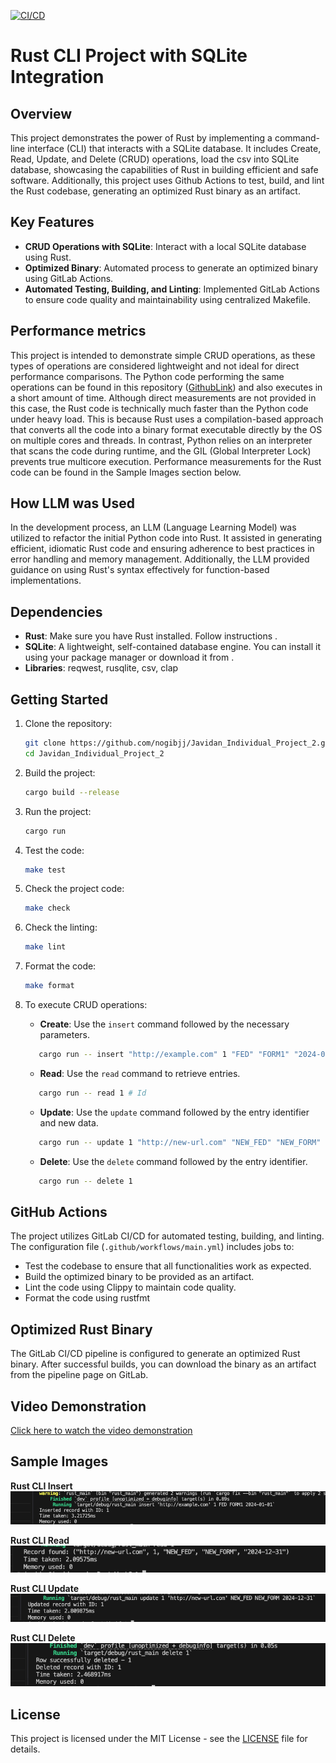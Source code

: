 [![CI/CD](https://github.com/nogibjj/Javidan_Individual_Project_2/actions/workflows/main.yaml/badge.svg)](https://github.com/nogibjj/Javidan_Individual_Project_2/actions/workflows/main.yaml)

# Rust CLI Project with SQLite Integration

## Overview
This project demonstrates the power of Rust by implementing a command-line interface (CLI) that interacts with a SQLite database. It includes Create, Read, Update, and Delete (CRUD) operations, load the csv into SQLite database,  showcasing the capabilities of Rust in building efficient and safe software. Additionally, this project uses Github Actions to test, build, and lint the Rust codebase, generating an optimized Rust binary as an artifact.

## Key Features
- **CRUD Operations with SQLite**: Interact with a local SQLite database using Rust.
- **Optimized Binary**: Automated process to generate an optimized binary using GitLab Actions.
- **Automated Testing, Building, and Linting**: Implemented GitLab Actions to ensure code quality and maintainability using centralized Makefile.

## Performance metrics 
This project is intended to demonstrate simple CRUD operations, as these types of operations are considered lightweight and not ideal for direct performance comparisons. The Python code performing the same operations can be found in this repository ([GithubLink](https://github.com/nogibjj/Javidan_Karimli_IDS706_PythonInteractWithSql)) and also executes in a short amount of time. Although direct measurements are not provided in this case, the Rust code is technically much faster than the Python code under heavy load. This is because Rust uses a compilation-based approach that converts all the code into a binary format executable directly by the OS on multiple cores and threads. In contrast, Python relies on an interpreter that scans the code during runtime, and the GIL (Global Interpreter Lock) prevents true multicore execution. Performance measurements for the Rust code can be found in the Sample Images section below.

## How LLM was Used
In the development process, an LLM (Language Learning Model) was utilized to refactor the initial Python code into Rust. It assisted in generating efficient, idiomatic Rust code and ensuring adherence to best practices in error handling and memory management. Additionally, the LLM provided guidance on using Rust's syntax effectively for function-based implementations.

## Dependencies
- **Rust**: Make sure you have Rust installed. Follow instructions .
- **SQLite**: A lightweight, self-contained database engine. You can install it using your package manager or download it from .
- **Libraries**: reqwest, rusqlite, csv, clap


## Getting Started
1. Clone the repository:
   ```bash
   git clone https://github.com/nogibjj/Javidan_Individual_Project_2.git
   cd Javidan_Individual_Project_2
   ```

2. Build the project:
   ```bash
   cargo build --release
   ```

3. Run the project:
   ```bash
   cargo run
   ```

4. Test the code:
   ```bash
   make test
   ```

5. Check the project code:
   ```bash
   make check
   ```
6. Check the linting:
   ```bash
   make lint
   ```

7. Format the code:
   ```bash
   make format
   ```

8. To execute CRUD operations:
   - **Create**: Use the `insert` command followed by the necessary parameters.
   ```bash
      cargo run -- insert "http://example.com" 1 "FED" "FORM1" "2024-01-01"
   ```

   - **Read**: Use the `read` command to retrieve entries.
   ```bash
      cargo run -- read 1 # Id
   ```
   - **Update**: Use the `update` command followed by the entry identifier and new data.
   ```bash
      cargo run -- update 1 "http://new-url.com" "NEW_FED" "NEW_FORM" "2024-12-31"
   ```

   - **Delete**: Use the `delete` command followed by the entry identifier.
   ```bash
      cargo run -- delete 1
   ```

## GitHub Actions
The project utilizes GitLab CI/CD for automated testing, building, and linting. The configuration file (`.github/workflows/main.yml`) includes jobs to:
- Test the codebase to ensure that all functionalities work as expected.
- Build the optimized binary to be provided as an artifact.
- Lint the code using Clippy to maintain code quality.
- Format the code using rustfmt

## Optimized Rust Binary
The GitLab CI/CD pipeline is configured to generate an optimized Rust binary. After successful builds, you can download the binary as an artifact from the pipeline page on GitLab.

## Video Demonstration
[Click here to watch the video demonstration](https://youtu.be/TA_TSB0uwNo) 

## Sample Images

**Rust CLI Insert**
![Run Example Console Output](https://github.com/nogibjj/Javidan_Individual_Project_2/blob/ae1c063839c6440b9d85a5d7a0a13685c9733b46/data/insert_with_metrics.png)


**Rust CLI Read**
![Run Example Console Output](https://github.com/nogibjj/Javidan_Individual_Project_2/blob/ae1c063839c6440b9d85a5d7a0a13685c9733b46/data/read_with_metrics.png)


**Rust CLI Update**
![Run Example Console Output](https://github.com/nogibjj/Javidan_Individual_Project_2/blob/ae1c063839c6440b9d85a5d7a0a13685c9733b46/data/update_with_metrics.png)


**Rust CLI Delete**
![Run Example Console Output](https://github.com/nogibjj/Javidan_Individual_Project_2/blob/7f77993429f0c11487a53df841efa36c25e77b5c/data/delete_with_metrics.png)



## License
This project is licensed under the MIT License - see the [LICENSE](https://github.com/nogibjj/Javidan_Individual_Project_2/blob/ae1c063839c6440b9d85a5d7a0a13685c9733b46/LICENSE.txt) file for details.
